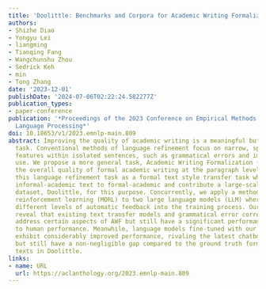 ```yaml
---
title: 'Doolittle: Benchmarks and Corpora for Academic Writing Formalization'
authors:
- Shizhe Diao
- Yongyu Lei
- liangming
- Tianqing Fang
- Wangchunshu Zhou
- Sedrick Keh
- min
- Tong Zhang
date: '2023-12-01'
publishDate: '2024-07-06T02:22:24.582277Z'
publication_types:
- paper-conference
publication: '*Proceedings of the 2023 Conference on Empirical Methods in Natural
  Language Processing*'
doi: 10.18653/v1/2023.emnlp-main.809
abstract: Improving the quality of academic writing is a meaningful but challenging
  task. Conventional methods of language refinement focus on narrow, specific linguistic
  features within isolated sentences, such as grammatical errors and improper word
  use. We propose a more general task, Academic Writing Formalization (AWF), to improve
  the overall quality of formal academic writing at the paragraph level. We formulate
  this language refinement task as a formal text style transfer task which transfers
  informal-academic text to formal-academic and contribute a large-scale non-parallel
  dataset, Doolittle, for this purpose. Concurrently, we apply a method named metric-oriented
  reinforcement learning (MORL) to two large language models (LLM) where we incorporate
  different levels of automatic feedback into the training process. Our experiments
  reveal that existing text transfer models and grammatical error correction models
  address certain aspects of AWF but still have a significant performance gap compared
  to human performance. Meanwhile, language models fine-tuned with our MORL method
  exhibit considerably improved performance, rivaling the latest chatbot ChatGPT,
  but still have a non-negligible gap compared to the ground truth formal-academic
  texts in Doolittle.
links:
- name: URL
  url: https://aclanthology.org/2023.emnlp-main.809
---
```

